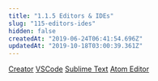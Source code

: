 ```yaml
---
title: "1.1.5 Editors & IDEs"
slug: "115-editors-ides"
hidden: false
createdAt: "2019-06-24T06:41:54.696Z"
updatedAt: "2019-10-18T03:00:39.361Z"
---
```

[Creator](http://google.com)
[VSCode](https://code.visualstudio.com/)
[Sublime Text](https://www.sublimetext.com/)
[Atom Editor](https://atom.io/)